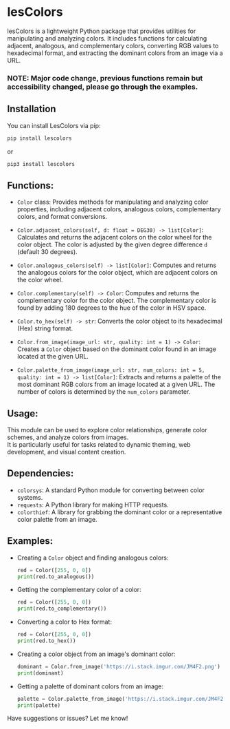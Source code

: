 # lesColors

lesColors is a lightweight Python package that provides utilities for manipulating and analyzing colors. It includes functions for calculating adjacent, analogous, and complementary colors, converting RGB values to hexadecimal format, and extracting the dominant colors from an image via a URL.

### NOTE: Major code change, previous functions remain but accessibility changed, please go through the examples.

## Installation

You can install LesColors via pip:

```bash
pip install lescolors
```

or

```bash
pip3 install lescolors
```

## Functions:

- `Color` class:
    Provides methods for manipulating and analyzing color properties, including adjacent colors, analogous colors, complementary colors, and format conversions.

- `Color.adjacent_colors(self, d: float = DEG30) -> list[Color]`:
    Calculates and returns the adjacent colors on the color wheel for the color object. The color is adjusted by the given degree difference `d` (default 30 degrees).

- `Color.analogous_colors(self) -> list[Color]`:
    Computes and returns the analogous colors for the color object, which are adjacent colors on the color wheel.

- `Color.complementary(self) -> Color`:
    Computes and returns the complementary color for the color object. The complementary color is found by adding 180 degrees to the hue of the color in HSV space.

- `Color.to_hex(self) -> str`:
    Converts the color object to its hexadecimal (Hex) string format.

- `Color.from_image(image_url: str, quality: int = 1) -> Color`:
    Creates a `Color` object based on the dominant color found in an image located at the given URL.

- `Color.palette_from_image(image_url: str, num_colors: int = 5, quality: int = 1) -> list[Color]`:
    Extracts and returns a palette of the most dominant RGB colors from an image located at a given URL. The number of colors is determined by the `num_colors` parameter.

## Usage:
This module can be used to explore color relationships, generate color schemes, and analyze colors from images.  
It is particularly useful for tasks related to dynamic theming, web development, and visual content creation.

## Dependencies:
- `colorsys`: A standard Python module for converting between color systems.
- `requests`: A Python library for making HTTP requests.
- `colorthief`: A library for grabbing the dominant color or a representative color palette from an image.

## Examples:
- Creating a `Color` object and finding analogous colors:
    ```python
    red = Color([255, 0, 0])
    print(red.to_analogous())
    ```

- Getting the complementary color of a color:
    ```python
    red = Color([255, 0, 0])
    print(red.to_complementary())
    ```

- Converting a color to Hex format:
    ```python
    red = Color([255, 0, 0])
    print(red.to_hex())
    ```

- Creating a color object from an image's dominant color:
    ```python
    dominant = Color.from_image('https://i.stack.imgur.com/JM4F2.png')
    print(dominant)
    ```

- Getting a palette of dominant colors from an image:
    ```python
    palette = Color.palette_from_image('https://i.stack.imgur.com/JM4F2.png')
    print(palette)
    ```

Have suggestions or issues? Let me know!
